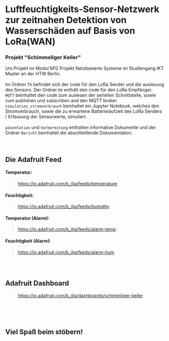 # Luftfeuchtigkeits-Sensor-Netzwerk zur zeitnahen Detektion von Wasserschäden auf Basis von LoRa(WAN)
### Projekt "Schimmeliger Keller"
Uni Projekt im Modul M12 Projekt Netzbasierte Systeme im Studiengang IKT Master an der HTW Berlin. <br>
<br>
Im Ordner `TX` befindet sich der code für den LoRa Sender und die auslesung des Sensors.
Der Ordner `RX` enthält den code für den LoRa Empfänger.<br>
`MQTT` beinhaltet den code zum auslesen der seriellen Schnittstelle, sowie zum publishen und subscriben and den MQTT broker.<br>
`simulation_stromverbrauch` beinhaltet ein Jupyter Notebook, welches den Stromverbrauch, sowie die zu erwartene Batterielaufzeit des LoRa Senders / Erfassung der Sensorwerte, simuliert.<br><br>
`päsentation` und `Vorbereitung` enthalten informative Dokumente und der Ordner `Bericht` beinhaltet die abschließende Dokumentation.<br>
<br>
<br>

## Die Adafruit Feed

#### Temperatur:
>https://io.adafruit.com/b_ilja/feeds/temperature

#### Feuchtigkeit:
>https://io.adafruit.com/b_ilja/feeds/humidity

#### Temperatur (Alarm):
>https://io.adafruit.com/b_ilja/feeds/alarm-temp

#### Feuchtigkeit (Alarm):
>https://io.adafruit.com/b_ilja/feeds/alarm-hum
<br>
<br>

## Adafruit Dashboard
>https://io.adafruit.com/b_ilja/dashboards/schimmliger-keller
<br>
<br>
<br>

## Viel Spaß beim stöbern!
<br>
